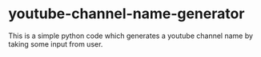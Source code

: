 # youtube-channel-name-generator
This is a simple python code which generates a youtube channel name by taking some input from user.
